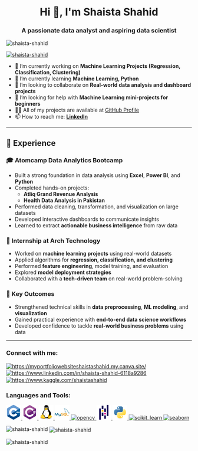<h1 align="center">Hi 👋, I'm Shaista Shahid</h1>
<h3 align="center">A passionate data analyst and aspiring data scientist</h3>

<p align="left"> <img src="https://komarev.com/ghpvc/?username=shaista-shahid&label=Profile%20views&color=0e75b6&style=flat" alt="shaista-shahid" /> </p>

<p align="left"> <a href="https://github.com/ryo-ma/github-profile-trophy"><img src="https://github-profile-trophy.vercel.app/?username=shaista-shahid" alt="shaista-shahid" /></a> </p>

- 🔭 I’m currently working on **Machine Learning Projects (Regression, Classification, Clustering)**
- 🌱 I’m currently learning **Machine Learning, Python**
- 👯 I’m looking to collaborate on **Real-world data analysis and dashboard projects**
- 🤝 I’m looking for help with **Machine Learning mini-projects for beginners**
- 👨‍💻 All of my projects are available at [GitHub Profile](https://github.com/Shaista-Shahid)
- 📫 How to reach me: **[LinkedIn](https://www.linkedin.com/in/shaista-shahid-6118a9286)**

---

## 📌 Experience

### 🎓 Atomcamp Data Analytics Bootcamp
- Built a strong foundation in data analysis using **Excel**, **Power BI**, and **Python**
- Completed hands-on projects:
  - **Atliq Grand Revenue Analysis**
  - **Health Data Analysis in Pakistan**
- Performed data cleaning, transformation, and visualization on large datasets
- Developed interactive dashboards to communicate insights
- Learned to extract **actionable business intelligence** from raw data

### 💼 Internship at Arch Technology
- Worked on **machine learning projects** using real-world datasets
- Applied algorithms for **regression, classification, and clustering**
- Performed **feature engineering**, model training, and evaluation
- Explored **model deployment strategies**
- Collaborated with a **tech-driven team** on real-world problem-solving

### 🔧 Key Outcomes
- Strengthened technical skills in **data preprocessing**, **ML modeling**, and **visualization**
- Gained practical experience with **end-to-end data science workflows**
- Developed confidence to tackle **real-world business problems** using data

---

<h3 align="left">Connect with me:</h3>
<p align="left">
<a href="https://dev.to/https://myportfoliowebsiteshaistashahid.my.canva.site/" target="blank"><img align="center" src="https://raw.githubusercontent.com/rahuldkjain/github-profile-readme-generator/master/src/images/icons/Social/devto.svg" alt="https://myportfoliowebsiteshaistashahid.my.canva.site/" height="30" width="40" /></a>
<a href="https://linkedin.com/in/https://www.linkedin.com/in/shaista-shahid-6118a9286" target="blank"><img align="center" src="https://raw.githubusercontent.com/rahuldkjain/github-profile-readme-generator/master/src/images/icons/Social/linked-in-alt.svg" alt="https://www.linkedin.com/in/shaista-shahid-6118a9286" height="30" width="40" /></a>
<a href="https://kaggle.com/https://www.kaggle.com/shaistashahid" target="blank"><img align="center" src="https://raw.githubusercontent.com/rahuldkjain/github-profile-readme-generator/master/src/images/icons/Social/kaggle.svg" alt="https://www.kaggle.com/shaistashahid" height="30" width="40" /></a>
</p>

<h3 align="left">Languages and Tools:</h3>
<p align="left"> <a href="https://www.w3schools.com/cpp/" target="_blank" rel="noreferrer"> <img src="https://raw.githubusercontent.com/devicons/devicon/master/icons/cplusplus/cplusplus-original.svg" alt="cplusplus" width="40" height="40"/> </a> <a href="https://www.w3schools.com/cs/" target="_blank" rel="noreferrer"> <img src="https://raw.githubusercontent.com/devicons/devicon/master/icons/csharp/csharp-original.svg" alt="csharp" width="40" height="40"/> </a> <a href="https://www.linux.org/" target="_blank" rel="noreferrer"> <img src="https://raw.githubusercontent.com/devicons/devicon/master/icons/linux/linux-original.svg" alt="linux" width="40" height="40"/> </a> <a href="https://www.mysql.com/" target="_blank" rel="noreferrer"> <img src="https://raw.githubusercontent.com/devicons/devicon/master/icons/mysql/mysql-original-wordmark.svg" alt="mysql" width="40" height="40"/> </a> <a href="https://opencv.org/" target="_blank" rel="noreferrer"> <img src="https://www.vectorlogo.zone/logos/opencv/opencv-icon.svg" alt="opencv" width="40" height="40"/> </a> <a href="https://pandas.pydata.org/" target="_blank" rel="noreferrer"> <img src="https://raw.githubusercontent.com/devicons/devicon/2ae2a900d2f041da66e950e4d48052658d850630/icons/pandas/pandas-original.svg" alt="pandas" width="40" height="40"/> </a> <a href="https://www.python.org" target="_blank" rel="noreferrer"> <img src="https://raw.githubusercontent.com/devicons/devicon/master/icons/python/python-original.svg" alt="python" width="40" height="40"/> </a> <a href="https://scikit-learn.org/" target="_blank" rel="noreferrer"> <img src="https://upload.wikimedia.org/wikipedia/commons/0/05/Scikit_learn_logo_small.svg" alt="scikit_learn" width="40" height="40"/> </a> <a href="https://seaborn.pydata.org/" target="_blank" rel="noreferrer"> <img src="https://seaborn.pydata.org/_images/logo-mark-lightbg.svg" alt="seaborn" width="40" height="40"/> </a> </p>

<p><img align="left" src="https://github-readme-stats.vercel.app/api/top-langs?username=shaista-shahid&show_icons=true&locale=en&layout=compact" alt="shaista-shahid" /></p>

<p>&nbsp;<img align="center" src="https://github-readme-stats.vercel.app/api?username=shaista-shahid&show_icons=true&locale=en" alt="shaista-shahid" /></p>

<p><img align="center" src="https://github-readme-streak-stats.herokuapp.com/?user=shaista-shahid&" alt="shaista-shahid" /></p>
